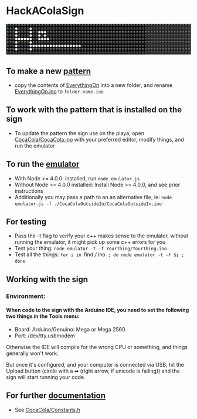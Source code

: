 # HackAColaSign

![](./Assets/hackacola.gif?raw=true)

## To make a new [pattern](./CocaColaClassic/demo.mov)
- copy the contents of [EverythingOn](./EverythingOn) into a new folder, and rename [EverythingOn.ino](./EverythingOn/EverythingOn.ino) to `folder-name.ino`

## To work with the pattern that is installed on the sign
- To update the pattern the sign use on the playa, open [CocaCola/CocaCola.ino](./CocaCola/CocaCola.ino) with your preferred editor, modify things, and run the emulator

## To run the [emulator](./emulator.js)
- With Node >= 4.0.0: installed, run `node emulator.js`
- Without Node >= 4.0.0 installed: Install Node >= 4.0.0, and see prior instructions
- Additionally you may pass a path to an an alternative file, ie: `node emulator.js -f ./CocaColaOutsideIn/CocaColaOutsideIn.ino`

## For testing
- Pass the -t flag to verify your c++ makes sense to the emulator, without running the emulator, it might pick up some c++ errors for you
- Test your thing: `node emulator -t -f YourThing/YourThing.ino`
- Test all the things: `for i in `find */*.ino` ; do node emulator -t -f $i ; done`

## Working with the sign
### Environment:
#### When code to the sign with the Arduino IDE, you need to set the following two things in the Tools menu:
- Board: Arduino/Genuino: Mega or Mega 2560
- Port: /dev/tty.usbmodem

Otherwise the IDE will compile for the wrong CPU or something, and things generally won't work.

But once it's configured, and your computer is connected via USB, hit the Upload button (circle with a ➡ (right arrow, if unicode is failing)) and the sign will start running your code.

## For further [documentation](./CocaCola/Constants.h)
- See [CocaCola/Constants.h](./CocaCola/Constants.h)
